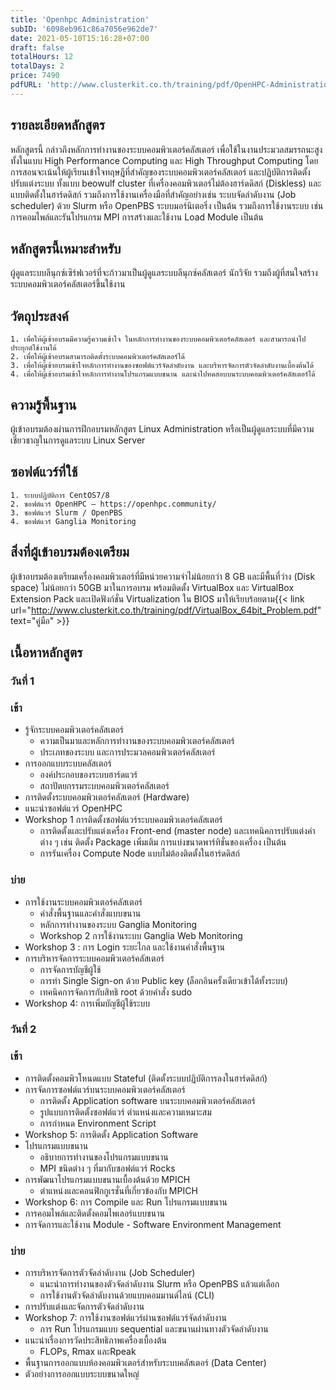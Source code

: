 ```yaml
---
title: 'Openhpc Administration'
subID: '6098eb961c86a7056e962de7' 
date: 2021-05-10T15:16:28+07:00
draft: false
totalHours: 12
totalDays: 2
price: 7490
pdfURL: 'http://www.clusterkit.co.th/training/pdf/OpenHPC-Administration.pdf'
---
```


## รายละเอียดหลักสูตร
หลักสูตรนี้ กล่าวถึงหลักการทำงานของระบบคอมพิวเตอร์คลัสเตอร์ เพื่อใช้ในงานประมวลสมรรถนะสูงทั้งในแบบ High Performance Computing และ High Throughput Computing โดยการสอนจะเน้นให้ผู้เรียนเข้าใจทฤษฎีที่สำคัญของระบบคอมพิวเตอร์คลัสเตอร์ และปฏิบัติการติดตั้ง ปรับแต่งระบบ ทั้งแบบ beowulf cluster ที่เครื่องคอมพิวเตอร์ไม่ต้องฮาร์ดดิสก์ (Diskless) และแบบติดตั้งในฮาร์ดดิสก์ รวมถึงการใช้งานเครื่องมือที่สำคัญอย่างเช่น ระบบจัดลำดับงาน (Job scheduler) ด้วย Slurm หรือ OpenPBS ระบบมอร์นิเตอริ่ง เป็นต้น รวมถึงการใช้งานระบบ เช่น การคอมไพล์และรันโปรแกรม MPI การสร้างและใช้งาน Load Module เป็นต้น

## หลักสูตรนี้เหมาะสำหรับ
ผู้ดูแลระบบลีนุกซ์เซิร์ฟเวอร์ที่จะก้าวมาเป็นผู้ดูแลระบบลีนุกซ์คลัสเตอร์ นักวิจัย รวมถึงผู้ที่สนใจสร้างระบบคอมพิวเตอร์คลัสเตอร์ขึ้นใช้งาน 

## วัตถุประสงค์
    1. เพื่อให้ผู้เข้าอบรมมีความรู้ความเข้าใจ ในหลักการทำงานของระบบคอมพิวเตอร์คลัสเตอร์ และสามารถนำไปประยุกต์ใช้งานได้
    2. เพื่อให้ผู้เข้าอบรมสามารถติดตั้งระบบคอมพิวเตอร์คลัสเตอร์ได้
    3. เพื่อให้ผู้เข้าอบรมเข้าใจหลักการทำงานของซอฟต์แวร์จัดลำดับงาน และบริหารจัดการตัวจัดลำดับงานเบื้องต้นได้ 
    4. เพื่อให้ผู้เข้าอบรมเข้าใจหลักการทำงานโปรแกรมแบบขนาน และนำไปทดสอบบนระบบคอมพิวเตอร์คลัสเตอร์ได้

## ความรู้พื้นฐาน
ผู้เข้าอบรมต้องผ่านการฝึกอบรมหลักสูตร Linux Administration หรือเป็นผู้ดูแลระบบที่มีความเชี่ยวชาญในการดูแลระบบ Linux Server

## ซอฟต์แวร์ที่ใช้
    1. ระบบปฏิบัติการ CentOS7/8 
    2. ซอฟต์แวร์ OpenHPC – https://openhpc.community/ 
    3. ซอฟต์แวร์ Slurm / OpenPBS
    4. ซอฟต์แวร์ Ganglia Monitoring

## สิ่งที่ผู้เข้าอบรมต้องเตรียม
ผู้เข้าอบรมต้องเตรียมเครื่องคอมพิวเตอร์ที่มีหน่วยความจำไม่น้อยกว่า 8 GB และมีพื้นที่ว่าง (Disk space) ไม่น้อยกว่า 50GB มาในการอบรม พร้อมติดตั้ง VirtualBox และ VirtualBox Extension Pack และเปิดฟังก์ชั่น Virtualization ใน BIOS มาให้เรียบร้อยตาม{{< link url="http://www.clusterkit.co.th/training/pdf/VirtualBox_64bit_Problem.pdf" text="คู่มือ" >}}

## เนื้อหาหลักสูตร
### วันที่ 1
### เช้า
* รู้จักระบบคอมพิวเตอร์คลัสเตอร์
    * ความเป็นมาและหลักการทำงานของระบบคอมพิวเตอร์คลัสเตอร์
    * ประเภทของระบบ และการประมวลคอมพิวเตอร์คลัสเตอร์
* การออกแบบระบบคลัสเตอร์
    * องค์ประกอบของระบบฮาร์ดแวร์ 
    * สถาปัตยกรรมระบบคอมพิวเตอร์คลัสเตอร์ 
* การติดตั้งระบบคอมพิวเตอร์คลัสเตอร์ (Hardware) 
* แนะนำซอฟต์แวร์ OpenHPC
* Workshop 1 การติดตั้งซอฟต์แวร์ระบบคอมพิวเตอร์คลัสเตอร์ 
    * การติดตั้งและปรับแต่งเครื่อง Front-end (master node) และเทคนิคการปรับแต่งค่าต่าง ๆ เช่น ติดตั้ง Package เพิ่มเติม การแบ่งขนาดพาร์ทิชั่นของเครื่อง เป็นต้น 
    * การรันเครื่อง Compute Node แบบไม่ต้องติดตั้งในฮาร์ดดิสก์ 

### บ่าย
* การใช้งานระบบคอมพิวเตอร์คลัสเตอร์
    * คำสั่งพื้นฐานและคำสั่งแบบขนาน 
    * หลักการทำงานของระบบ Ganglia Monitoring 
    * Workshop 2 การใช้งานระบบ Ganglia Web Monitoring  
* Workshop 3 : การ Login ระยะไกล และใช้งานคำสั่งพื้นฐาน
* การบริหารจัดการระบบคอมพิวเตอร์คลัสเตอร์ 
    * การจัดการบัญชีผู้ใช้
    * การทำ Single Sign-on ด้วย Public key (ล็อกอินครั้งเดียวเข้าได้ทั้งระบบ)
    * เทคนิคการจัดการกับสิทธิ root ด้วยคำสั่ง sudo
* Workshop 4: การเพิ่มบัญชีผู้ใช้ระบบ 

### วันที่ 2
### เช้า
* การติดตั้งคอมพิวโหนดแบบ Stateful (ติดตั้งระบบปฎิบัติการลงในฮาร์ดดิสก์)
* การจัดการซอฟต์แวร์บนระบบคอมพิวเตอร์คลัสเตอร์ 
    * การติดตั้ง Application software บนระบบคอมพิวเตอร์คลัสเตอร์ 
    * รูปแบบการติดตั้งซอฟต์แวร์ ตำแหน่งและความเหมาะสม 
    * การกำหนด Environment Script 
* Workshop 5: การติดตั้ง Application Software
* โปรแกรมแบบขนาน
    * อธิบายการทำงานของโปรแกรมแบบขนาน 
    * MPI ชนิดต่าง ๆ ที่มากับซอฟต์แวร์ Rocks 
* การพัฒนาโปรแกรมแบบขนานเบื้องต้นด้วย MPICH
    * ตำแหน่งและคอนฟิกกูเรชั่นที่เกี่ยวข้องกับ MPICH 
* Workshop 6: การ Compile และ Run โปรแกรมแบบขนาน 
* การคอมไพล์และติดตั้งคอมไพเลอร์แบบขนาน
* การจัดการและใช้งาน Module - Software Environment Management

### บ่าย
* การบริหารจัดการตัวจัดลำดับงาน (Job Scheduler) 
    * แนะนำการทำงานของตัวจัดลำดับงาน Slurm หรือ OpenPBS แล้วแต่เลือก 
    * การใช้งานตัวจัดลำดับงานด้วยแบบคอมมานด์ไลน์ (CLI)
* การปรับแต่งและจัดการตัวจัดลำดับงาน
* Workshop 7: การใช้งานซอฟต์แวร์ผ่านซอฟต์แวร์จัดลำดับงาน
    * การ Run โปรแกรมแบบ sequential และขนานผ่านทางตัวจัดลำดับงาน 
* แนะนำเรื่องการวัดประสิทธิภาพเครื่องเบื้องต้น 
    * FLOPs, Rmax และRpeak 
* พื้นฐานการออกแบบห้องคอมพิวเตอร์สำหรับระบบคลัสเตอร์ (Data Center)
* ตัวอย่างการออกแบบระบบขนาดใหญ่